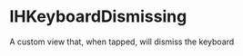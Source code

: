 IHKeyboardDismissing
=====================

A custom view that, when tapped, will dismiss the keyboard
